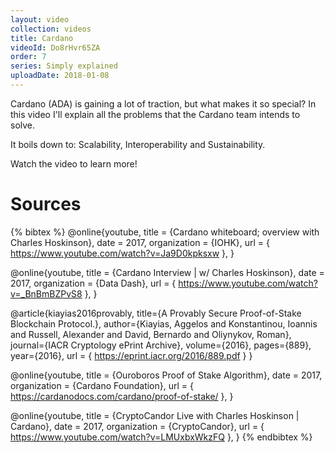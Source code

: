 ```yaml
---
layout: video
collection: videos
title: Cardano
videoId: Do8rHvr65ZA
order: 7
series: Simply explained
uploadDate: 2018-01-08
---
```


Cardano (ADA) is gaining a lot of traction, but what makes it so special? In this video I'll explain all the problems that the Cardano team intends to solve.

It boils down to: Scalability, Interoperability and Sustainability.

Watch the video to learn more!

# Sources

{% bibtex %}
@online{youtube,
    title = {Cardano whiteboard; overview with Charles Hoskinson},
    date = 2017,
    organization = {IOHK},
    url = { https://www.youtube.com/watch?v=Ja9D0kpksxw },
}

@online{youtube,
    title = {Cardano Interview | w/ Charles Hoskinson},
    date = 2017,
    organization = {Data Dash},
    url = { https://www.youtube.com/watch?v=_BnBmBZPvS8 },
}

@article{kiayias2016provably,
  title={A Provably Secure Proof-of-Stake Blockchain Protocol.},
  author={Kiayias, Aggelos and Konstantinou, Ioannis and Russell, Alexander and David, Bernardo and Oliynykov, Roman},
  journal={IACR Cryptology ePrint Archive},
  volume={2016},
  pages={889},
  year={2016},
  url = { https://eprint.iacr.org/2016/889.pdf }
}

@online{youtube,
    title = {Ouroboros Proof of Stake Algorithm},
    date = 2017,
    organization = {Cardano Foundation},
    url = { https://cardanodocs.com/cardano/proof-of-stake/ },
}

@online{youtube,
    title = {CryptoCandor Live with Charles Hoskinson | Cardano},
    date = 2017,
    organization = {CryptoCandor},
    url = { https://www.youtube.com/watch?v=LMUxbxWkzFQ },
}
{% endbibtex %}